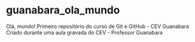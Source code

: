 # guanabara_ola_mundo
Olá, mundo!
 Primeiro repositório do curso de Git e GitHub - CEV Guanabara
 Criado durante uma aula gravada do CEV - Professor Guanabara